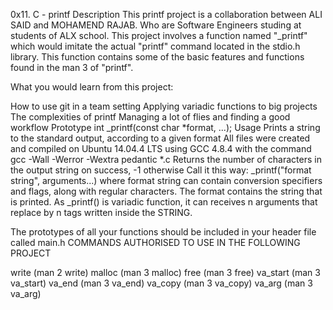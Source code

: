 0x11. C - printf Description This printf project is a collaboration between ALI SAID and MOHAMEND RAJAB. Who are Software Engineers studing at students of ALX school. This project involves a function named "_printf" which would imitate the actual "printf" command located in the stdio.h library. This function contains some of the basic features and functions found in the man 3 of "printf".

What you would learn from this project:

How to use git in a team setting Applying variadic functions to big projects The complexities of printf Managing a lot of flies and finding a good workflow Prototype int _printf(const char *format, ...); Usage Prints a string to the standard output, according to a given format All files were created and compiled on Ubuntu 14.04.4 LTS using GCC 4.8.4 with the command gcc -Wall -Werror -Wextra pedantic *.c Returns the number of characters in the output string on success, -1 otherwise Call it this way: _printf("format string", arguments...) where format string can contain conversion specifiers and flags, along with regular characters. The format contains the string that is printed. As _printf() is variadic function, it can receives n arguments that replace by n tags written inside the STRING.

The prototypes of all your functions should be included in your header file called main.h
COMMANDS AUTHORISED TO USE IN THE FOLLOWING PROJECT

write (man 2 write)
malloc (man 3 malloc)
free (man 3 free)
va_start (man 3 va_start)
va_end (man 3 va_end)
va_copy (man 3 va_copy)
va_arg (man 3 va_arg)
